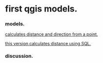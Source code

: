 # first qgis models.
### models.
[calculates distance and direction from a point.](distDirFromPoint.model3)

[this version calculates distance using SQL.](qgisModelSQL.md)

### discussion.

